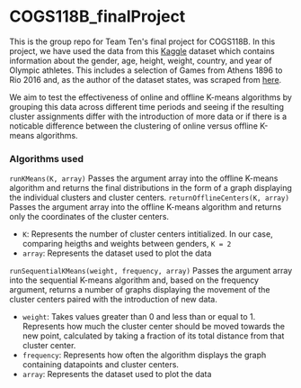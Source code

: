 # COGS118B_finalProject

This is the group repo for Team Ten's final project for COGS118B.
In this project, we have used the data from this [Kaggle](https://www.kaggle.com/heesoo37/120-years-of-olympic-history-athletes-and-results) dataset which contains information about the gender, age, height, weight, country, and year of Olympic athletes. This includes a selection of Games from Athens 1896 to Rio 2016 and, as the author of the dataset states, was scraped from [here](http://www.sports-reference.com/).

We aim to test the effectiveness of online and offline K-means algorithms by grouping this data across different time periods and seeing if the resulting cluster assignments differ with the introduction of more data or if there is a noticable difference between the clustering of online versus offline K-means algorithms.

### Algorithms used
`runKMeans(K, array)`
Passes the argument array into the offline K-means algorithm and returns the final distributions in the form of a graph displaying the individual clusters and cluster centers.
`returnOfflineCenters(K, array)`
Passes the argument array into the offline K-means algorithm and returns only the coordinates of the cluster centers.
- `K`: Represents the number of cluster centers intitialized. In our case, comparing heigths and weights between genders, `K = 2`
- `array`: Represents the dataset used to plot the data

`runSequentialKMeans(weight, frequency, array)`
Passes the argument array into the sequential K-means algorithm and, based on the frequency argument, returns a number of graphs displaying the movement of the cluster centers paired with the introduction of new data.
- `weight`: Takes values greater than 0 and less than or equal to 1. Represents how much the cluster center should be moved towards the new point, calculated by taking a fraction of its total distance from that cluster center.
- `frequency`: Represents how often the algorithm displays the graph containing datapoints and cluster centers.
- `array`: Represents the dataset used to plot the data
